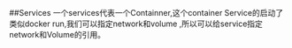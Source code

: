 ##Services
一个services代表一个Containner,这个container
Service的启动了类似docker run,我们可以指定network和volume ,所以可以给service指定network和Volume的引用。

